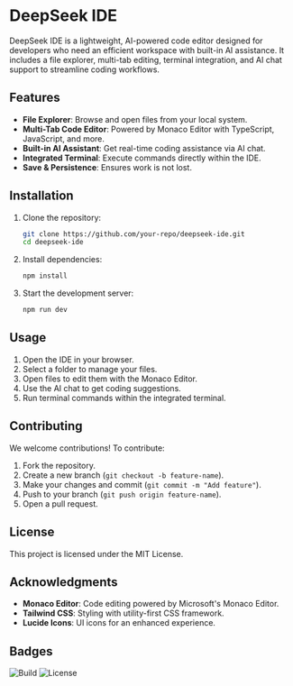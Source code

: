 # DeepSeek IDE

DeepSeek IDE is a lightweight, AI-powered code editor designed for developers who need an efficient workspace with built-in AI assistance. It includes a file explorer, multi-tab editing, terminal integration, and AI chat support to streamline coding workflows.

## Features

- **File Explorer**: Browse and open files from your local system.
- **Multi-Tab Code Editor**: Powered by Monaco Editor with TypeScript, JavaScript, and more.
- **Built-in AI Assistant**: Get real-time coding assistance via AI chat.
- **Integrated Terminal**: Execute commands directly within the IDE.
- **Save & Persistence**: Ensures work is not lost.

## Installation

1. Clone the repository:
   ```sh
   git clone https://github.com/your-repo/deepseek-ide.git
   cd deepseek-ide
   ```

2. Install dependencies:
   ```sh
   npm install
   ```

3. Start the development server:
   ```sh
   npm run dev
   ```

## Usage

1. Open the IDE in your browser.
2. Select a folder to manage your files.
3. Open files to edit them with the Monaco Editor.
4. Use the AI chat to get coding suggestions.
5. Run terminal commands within the integrated terminal.

## Contributing

We welcome contributions! To contribute:
1. Fork the repository.
2. Create a new branch (`git checkout -b feature-name`).
3. Make your changes and commit (`git commit -m "Add feature"`).
4. Push to your branch (`git push origin feature-name`).
5. Open a pull request.

## License

This project is licensed under the MIT License.

## Acknowledgments

- **Monaco Editor**: Code editing powered by Microsoft's Monaco Editor.
- **Tailwind CSS**: Styling with utility-first CSS framework.
- **Lucide Icons**: UI icons for an enhanced experience.

## Badges

![Build](https://img.shields.io/badge/build-passing-brightgreen) ![License](https://img.shields.io/badge/license-MIT-blue)

